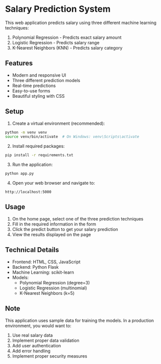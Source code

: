 # Salary Prediction System

This web application predicts salary using three different machine learning techniques:
1. Polynomial Regression - Predicts exact salary amount
2. Logistic Regression - Predicts salary range
3. K-Nearest Neighbors (KNN) - Predicts salary category

## Features

- Modern and responsive UI
- Three different prediction models
- Real-time predictions
- Easy-to-use forms
- Beautiful styling with CSS

## Setup

1. Create a virtual environment (recommended):
```bash
python -m venv venv
source venv/bin/activate  # On Windows: venv\Scripts\activate
```

2. Install required packages:
```bash
pip install -r requirements.txt
```

3. Run the application:
```bash
python app.py
```

4. Open your web browser and navigate to:
```
http://localhost:5000
```

## Usage

1. On the home page, select one of the three prediction techniques
2. Fill in the required information in the form
3. Click the predict button to get your salary prediction
4. View the results displayed on the page

## Technical Details

- Frontend: HTML, CSS, JavaScript
- Backend: Python Flask
- Machine Learning: scikit-learn
- Models:
  - Polynomial Regression (degree=3)
  - Logistic Regression (multinomial)
  - K-Nearest Neighbors (k=5)

## Note

This application uses sample data for training the models. In a production environment, you would want to:
1. Use real salary data
2. Implement proper data validation
3. Add user authentication
4. Add error handling
5. Implement proper security measures 